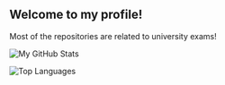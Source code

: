 ## Welcome to my profile!

Most of the repositories are related to university exams!

![My GitHub Stats](https://github-readme-stats.vercel.app/api?username=n1klasD&theme=aura)

![Top Languages](https://github-readme-stats.vercel.app/api/top-langs/?username=n1klasD&theme=aura&layout=compact)
